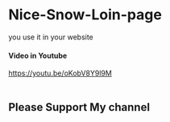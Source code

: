 # Nice-Snow-Loin-page
you use it in your website

#### Video in Youtube
https://youtu.be/oKobV8Y9l9M
<br><br>

## Please Support My channel
